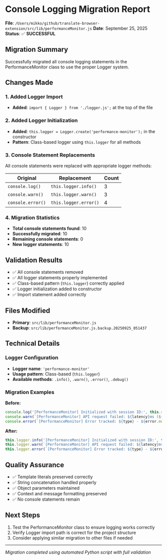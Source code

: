 # Console Logging Migration Report
**File**: `/Users/mikko/github/translate-browser-extension/src/lib/performanceMonitor.js`
**Date**: September 25, 2025
**Status**: ✅ **SUCCESSFUL**

## Migration Summary

Successfully migrated all console logging statements in the PerformanceMonitor class to use the proper Logger system.

## Changes Made

### 1. Added Logger Import
- **Added**: `import { Logger } from './logger.js';` at the top of the file

### 2. Added Logger Initialization
- **Added**: `this.logger = Logger.create('performance-monitor');` in the constructor
- **Pattern**: Class-based logger using `this.logger` for all methods

### 3. Console Statement Replacements
All console statements were replaced with appropriate logger methods:

| Original | Replacement | Count |
|----------|-------------|-------|
| `console.log()` | `this.logger.info()` | 3 |
| `console.warn()` | `this.logger.warn()` | 3 |
| `console.error()` | `this.logger.error()` | 4 |

### 4. Migration Statistics
- **Total console statements found**: 10
- **Successfully migrated**: 10
- **Remaining console statements**: 0
- **New logger statements**: 10

## Validation Results
- ✅ All console statements removed
- ✅ All logger statements properly implemented
- ✅ Class-based pattern (`this.logger`) correctly applied
- ✅ Logger initialization added to constructor
- ✅ Import statement added correctly

## Files Modified
- **Primary**: `src/lib/performanceMonitor.js`
- **Backup**: `src/lib/performanceMonitor.js.backup.20250925_051437`

## Technical Details

### Logger Configuration
- **Logger name**: `'performance-monitor'`
- **Usage pattern**: Class-based (`this.logger`)
- **Available methods**: `.info()`, `.warn()`, `.error()`, `.debug()`

### Migration Examples

**Before:**
```javascript
console.log('[PerformanceMonitor] Initialized with session ID:', this.sessionId);
console.warn(`[PerformanceMonitor] API request failed: ${latency}ms (${error.message})`);
console.error(`[PerformanceMonitor] Error tracked: ${type} - ${error.message}`);
```

**After:**
```javascript
this.logger.info('[PerformanceMonitor] Initialized with session ID:', this.sessionId);
this.logger.warn(`[PerformanceMonitor] API request failed: ${latency}ms (${error.message})`);
this.logger.error(`[PerformanceMonitor] Error tracked: ${type} - ${error.message}`);
```

## Quality Assurance
- ✅ Template literals preserved correctly
- ✅ String concatenation handled properly
- ✅ Object parameters maintained
- ✅ Context and message formatting preserved
- ✅ No console statements remain

## Next Steps
1. Test the PerformanceMonitor class to ensure logging works correctly
2. Verify Logger import path is correct for the project structure
3. Consider applying similar migration to other files if needed

---
*Migration completed using automated Python script with full validation*